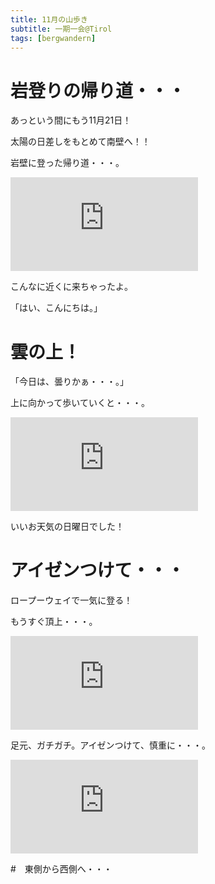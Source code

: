 ```yaml
---
title: 11月の山歩き
subtitle: 一期一会@Tirol
tags: [bergwandern]
---
```


# 岩登りの帰り道・・・

あっという間にもう11月21日！

太陽の日差しをもとめて南壁へ！！

岩壁に登った帰り道・・・。

![20241120gemse](https://piwigo.schickl.de/i.php?/upload/2024/11/21/20241121151323-7f8e57ed-me.jpg)

こんなに近くに来ちゃったよ。

「はい、こんにちは。」


# 雲の上！

「今日は、曇りかぁ・・・。」

上に向かって歩いていくと・・・。

![20241103seegrube](https://piwigo.schickl.de/i.php?/upload/2024/11/21/20241121145058-d0a26e29-me.jpg)

いいお天気の日曜日でした！


# アイゼンつけて・・・

ロープーウェイで一気に登る！

もうすぐ頂上・・・。

![20241108schaufelspitze1](https://piwigo.schickl.de/i.php?/upload/2024/11/21/20241121145358-10313734-me.jpg)

足元、ガチガチ。アイゼンつけて、慎重に・・・。

![20241108schaufelspitze2](https://piwigo.schickl.de/i.php?/upload/2024/11/21/20241121150311-592f39dc-me.jpg)


#　東側から西側へ・・・





